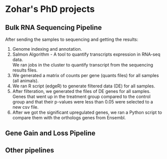 # Zohar's PhD projects

## Bulk RNA Sequencing Pipeline

After sending the samples to sequencing and getting the results:

1. Genome indexing and annotation.
2. Salmon Algorithm -
   A tool to quantify transcripts expression in RNA-seq data.  
   We ran jobs in the cluster to quantify transcript from the sequencing results files.
3. We generated a matrix of counts per gene (quants files) for all samples (all animals).
4. We ran R script (edgeR) to generate filtered data (DE) for all samples.
5. After filteration, we generated the files of DE genes for all samples.
   Genes that went up in the treatment group compared to the control group and that their p-values were less than 0.05 were selected to a new csv file.
6. After we got the significant upregulated genes, we ran a Python script to compare them with the orthologs genes from Ensembl.

## Gene Gain and Loss Pipeline

## Other pipelines

